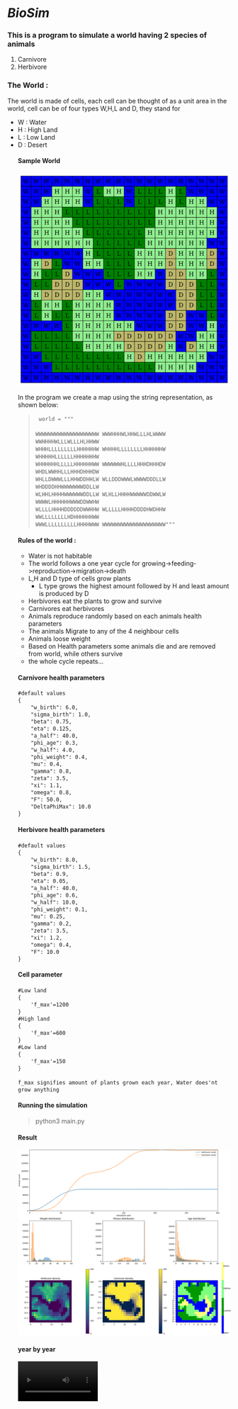 # ***BioSim***
### This is a program to simulate a world having 2 species of animals
<ol>
<li>Carnivore</li>
<li>Herbivore</li>
</ol>

### The World :

The world is made of cells, each cell can be thought of as a unit area in the world, cell can be of four types W,H,L and D, they stand for
<ul>
    <li>W : Water</li>
    <li>H : High Land</li>
    <li>L : Low Land</li>
    <li>D : Desert</li>
</li>

#### Sample World

![Sample World Map](Sample_BioSim_WorldMap.png)

In the program we create a map using the string representation, as shown below:
> 
> <code> world = """\
                WWWWWWWWWWWWWWWWWWWW
                WWWHHHWLHHWLLLHLWWWW
                WWHHHHWLLLWLLLHLHHWW
                WHHHLLLLLLLLLHHHHHHW
                WHHHHLLLLLLLLHHHHHHW
                WHHHHHLLLLLLHHHHHHHW
                WHHHHHHLLLLLHHHHHHWW
                WWWWWWHLLLLHHHDHHHDW
                WHDLWWHHLLLHHHDHHHDW
                WHLLDWWWLLLHHWDDHHLW
                WLLDDDWWWLWWWWDDDLLW
                WHDDDDHHWWWWWWWDDLLW
                WLHHLHHHHWWWWWWDDLLW
                WLHLLHHHHWWWWWDDWWLW
                WWWWLHHHHHHWWWDDWWHW
                WLLLLHHHHDDDDDDWWHHW
                WLLLLLHHHHDDDDHWDHHW
                WWLLLLLLLLHDHHHHHHWW
                WWWLLLLLLLLLLHHHHWWW
                WWWWWWWWWWWWWWWWWWWW"""
            </code>


#### Rules of the world :
- Water is not habitable
- The world follows a one year cycle for growing->feeding->reproduction->migration->death
- L,H and D type of cells grow plants
    - L type grows the highest amount followed by H and least amount is produced by D
- Herbivores eat the plants to grow and survive
- Carnivores eat herbivores
- Animals reproduce randomly based on each animals health parameters
- The animals Migrate to any of the 4 neighbour cells
- Animals loose weight
- Based on Health parameters some animals die and are removed from world, while others survive
- the whole cycle repeats...

#### Carnivore health parameters
    #default values
    {  
        "w_birth": 6.0,
        "sigma_birth": 1.0,
        "beta": 0.75,
        "eta": 0.125,
        "a_half": 40.0,
        "phi_age": 0.3,
        "w_half": 4.0,
        "phi_weight": 0.4,
        "mu": 0.4,
        "gamma": 0.8,
        "zeta": 3.5,
        "xi": 1.1,
        "omega": 0.8,
        "F": 50.0,
        "DeltaPhiMax": 10.0
    }

#### Herbivore health parameters
    #default values
    {  
        "w_birth": 8.0,
        "sigma_birth": 1.5,
        "beta": 0.9,
        "eta": 0.05,
        "a_half": 40.0,
        "phi_age": 0.6,
        "w_half": 10.0,
        "phi_weight": 0.1,
        "mu": 0.25,
        "gamma": 0.2,
        "zeta": 3.5,
        "xi": 1.2,
        "omega": 0.4,
        "F": 10.0
    }

#### Cell parameter
    #Low land
    {
        'f_max'=1200 
    }
    #High land
    {
        'f_max'=600 
    }
    #Low land
    {
        'f_max'=150 
    }

    f_max signifies amount of plants grown each year, Water does'nt grow anything

#### Running the simulation

> python3 main.py 

#### Result

![Sample Output Plot](sample_result.png)

#### year by year

<video src='Sample_result_300_cycles' width=180/>
